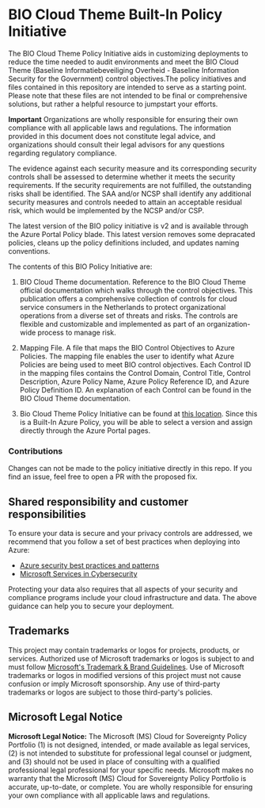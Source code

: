# BIO Cloud Theme Built-In Policy Initiative
 The BIO Cloud Theme Policy Initiative aids in customizing deployments to reduce the time needed to audit environments and meet the BIO Cloud Theme (Baseline Informatiebeveiliging Overheid - Baseline Information Security for the Government) control objectives.The policy initiatives and files contained in this repository are intended to serve as a starting point. Please note that these files are not intended to be final or comprehensive solutions, but rather a helpful resource to jumpstart your efforts.

**Important** Organizations are wholly responsible for ensuring their own compliance with all applicable laws and regulations. The information provided in this document does not constitute legal advice, and organizations should consult their legal advisors for any questions regarding regulatory compliance.

The evidence against each security measure and its corresponding security controls shall be assessed to determine whether it meets the security requirements. If the security requirements are not fulfilled, the outstanding risks shall be identified. The SAA and/or NCSP shall identify any additional security measures and controls needed to attain an acceptable residual risk, which would be implemented by the NCSP and/or CSP.

The latest version of the BIO policy initiative is v2 and is available through the Azure Portal Policy blade. This latest version removes some depracated policies, cleans up the policy definitions included, and updates naming conventions.

The contents of this BIO Policy Initiative are:
 1. BIO Cloud Theme documentation. Reference to the BIO Cloud Theme official documentation which walks through the control objectives. This publication offers a comprehensive collection of controls for cloud service consumers in the Netherlands to protect organizational operations from a diverse set of threats and risks. The controls are flexible and customizable and implemented as part of an organization-wide process to manage risk.

 2. Mapping File. A file that maps the BIO Control Objectives to Azure Policies. The mapping file enables the user to identify what Azure Policies are being used to meet BIO control objectives. Each Control ID in the mapping files contains the Control Domain, Control Title, Control Description, Azure Policy Name, Azure Policy Reference ID, and Azure Policy Definition ID. An explanation of each Control can be found in the BIO Cloud Theme documentation.

 3. Bio Cloud Theme Policy Initiative can be found at [this location](https://aka.ms/sovereigntypolicybio). Since this is a Built-In Azure Policy, you will be able to select a version and assign directly through the Azure Portal pages.

 ### Contributions
 Changes can not be made to the policy initiative directly in this repo. If you find an issue, feel free to open a PR with the proposed fix.

## Shared responsibility and customer responsibilities

To ensure your data is secure and your privacy controls are addressed, we recommend that you follow a set of best practices when deploying into Azure:

- [Azure security best practices and patterns](https://learn.microsoft.com/azure/security/fundamentals/best-practices-and-patterns)
- [Microsoft Services in Cybersecurity](https://learn.microsoft.com/azure/security/fundamentals/services-technologies)
  
Protecting your data also requires that all aspects of your security and compliance programs include your cloud infrastructure and data. The above guidance can help you to secure your deployment.

## Trademarks

This project may contain trademarks or logos for projects, products, or services. Authorized use of Microsoft
trademarks or logos is subject to and must follow
[Microsoft's Trademark & Brand Guidelines](https://www.microsoft.com/legal/intellectualproperty/trademarks/usage/general).
Use of Microsoft trademarks or logos in modified versions of this project must not cause confusion or imply Microsoft sponsorship.
Any use of third-party trademarks or logos are subject to those third-party's policies.

## Microsoft Legal Notice

**Microsoft Legal Notice:** The Microsoft (MS) Cloud for Sovereignty Policy Portfolio (1) is not designed, intended, or made available as legal services, (2) is not intended to substitute for professional legal counsel or judgment, and (3) should not be used in place of consulting with a qualified professional legal professional for your specific needs. Microsoft makes no warranty that the Microsoft (MS) Cloud for Sovereignty Policy Portfolio is accurate, up-to-date, or complete. You are wholly responsible for ensuring your own compliance with all applicable laws and regulations. 
